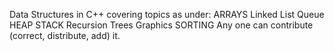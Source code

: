 Data Structures in C++
covering topics as under:
ARRAYS
Linked List
Queue
HEAP
STACK
Recursion
Trees
Graphics
SORTING
Any one can contribute (correct, distribute, add) it.



